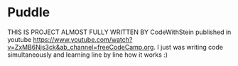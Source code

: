 # Puddle
THIS IS PROJECT ALMOST FULLY WRITTEN BY CodeWithStein published in youtube https://www.youtube.com/watch?v=ZxMB6Njs3ck&ab_channel=freeCodeCamp.org.
I just was writing code simultaneously and learning line by line how it works :)
